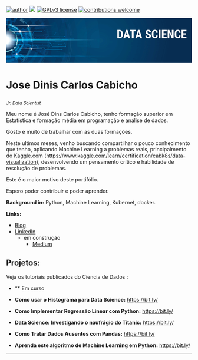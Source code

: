 [![author](https://img.shields.io/badge/author-JoséCabicho-red.svg)](https://www.linkedin.com/in/cab-k8s-044186233/) [![](https://img.shields.io/badge/python-3.7+-blue.svg)](https://www.python.org/downloads/release/python-365/) [![GPLv3 license](https://img.shields.io/badge/License-GPLv3-blue.svg)](http://perso.crans.org/besson/LICENSE.html) [![contributions welcome](https://img.shields.io/badge/contributions-welcome-brightgreen.svg?style=flat)](https://github.com/cabicho/data_science/)

<p align="center">
  <img src="banner.png" >
</p>

# Jose Dinis Carlos Cabicho
<sub>*Jr. Data Scientist* </sub>

Meu nome é José Dins Carlos Cabicho,
tenho formação superior em Estatística e 
formação média em programação e análise de dados.

Gosto e muito de trabalhar com as duas formações.

Neste ultimos meses,
venho buscando compartilhar o pouco conhecimento que tenho,
aplicando Machine Learning a problemas reais, 
principalmento do Kaggle.com (https://www.kaggle.com/learn/certification/cabk8s/data-visualization), 
desenvolvendo um pensamento crítico e habilidade de resolução de problemas.

Este é o maior motivo deste portifólio. 

Espero poder contribuir e poder aprender.

**Background in:** Python, Machine Learning, Kubernet, docker.

**Links:**
* [Blog](http://cienciadedados.co.mz)
* [LinkedIn](https://www.linkedin.com/in/cab-k8s-044186233/)
  * em construção   
    * [Medium](https://www.medium.com)


## Projetos:
Veja os tutoriais publicados do Ciencia de Dados :
  * ** Em curso
  * **Como usar o Histograma para Data Science:** https://bit.ly/
  * **Como Implementar Regressão Linear com Python:** https://bit.ly/

  * **Data Science: Investigando o naufrágio do Titanic:** https://bit.ly/
  * **Como Tratar Dados Ausentes com Pandas:** https://bit.ly/
  * **Aprenda este algoritmo de Machine Learning em Python:** https://bit.ly/


---




